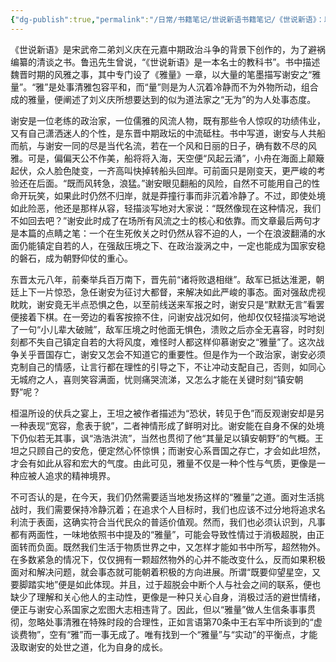 ```yaml
---
{"dg-publish":true,"permalink":"/日常/书籍笔记/世说新语书籍笔记/《世说新语》：以谢安“雅量”鉴古今/","dgPassFrontmatter":true}
---
```


《世说新语》是宋武帝二弟刘义庆在元嘉中期政治斗争的背景下创作的，为了避祸编纂的清谈之书。鲁迅先生曾说，“《世说新语》是一本名士的教科书”。书中描述魏晋时期的风雅之事，其中专门设了《雅量》一章，以大量的笔墨描写谢安之“雅量”。“雅”是处事清雅包容平和，而“量”则是为人沉着冷静而不为外物所动，组合成的雅量，便阐述了刘义庆所想要达到的似为道法家之“无为”的为人处事态度。

谢安是一位老练的政治家，一位儒雅的风流人物，既有那些令人惊叹的功绩伟业，又有自己潇洒迷人的个性，是东晋中期政坛的中流砥柱。书中写道，谢安与人共船而航，与谢安一同的尽是当代名流，若在一个风和日丽的日子，确有数不尽的风雅。可是，偏偏天公不作美，船将将入海，天空便“风起云涌”，小舟在海面上颠簸起伏，众人脸色陡变，一齐高叫快掉转船头回岸。可前面只是刚变天，更严峻的考验还在后面。“既而风转急，浪猛。”谢安眼见翻船的风险，自然不可能用自己的性命开玩笑，如果此时仍然不归岸，就是莽撞行事而非沉着冷静了。不过，即使处境如此险恶，他还是那样从容，轻描淡写地对大家说：“既然像现在这种情况，我们不如回去吧？”谢安此时成了在场所有风流之士的核心和依靠。而文章最后两句才是本篇的点睛之笔：一个在生死攸关之时仍然从容不迫的人，一个在浪波翻涌的水面仍能镇定自若的人，在强敌压境之下、在政治漩涡之中，一定也能成为国家安稳的磐石，成为朝野仰仗的重心。

东晋太元八年，前秦举兵百万南下，晋先前“诸将败退相继”。敌军已抵达淮淝，朝廷上下一片惊恐，急任谢安为征讨大都督，来解决如此严峻的事态。面对强敌虎视眈眈，谢安竟无半点恐惧之色，以至前线送来军报之时，谢安只是“默默无言”看罢便接着下棋。在一旁边的看客按捺不住，问谢安战况如何，他却仅仅轻描淡写地说了一句“小儿辈大破贼”，敌军压境之时他面无惧色，溃败之后亦全无喜容，时时刻刻都不失自己镇定自若的大将风度，难怪时人都这样仰慕谢安之“雅量”了。这次战争关乎晋国存亡，谢安又怎会不知道它的重要性。但是作为一个政治家，谢安必须克制自己的情感，让言行都在理性的引导之下，不让冲动支配自己，否则，如同心无城府之人，喜则笑容满面，忧则痛哭流涕，又怎么才能在关键时刻“镇安朝野”呢？

桓温所设的伏兵之宴上，王坦之被作者描述为“恐状，转见于色”而反观谢安却是另一种表现“宽容，愈表于貌”，二者神情形成了鲜明对比。谢安能在自身不保的处境下仍似若无其事，讽“浩浩洪流”，当然也贯彻了他“其量足以镇安朝野”的气概。王坦之只顾自己的安危，便定然心怀惊惧；而谢安心系晋国之存亡，才会如此坦然，才会有如此从容和宏大的气度。由此可见，雅量不仅是一种个性与气质，更像是一种应被人追求的精神境界。

不可否认的是，在今天，我们仍然需要适当地发扬这样的“雅量”之道。面对生活挑战时，我们需要保持冷静沉着；在追求个人目标时，我们也应该不过分地将追求名利流于表面，这确实符合当代民众的普适价值观。然而，我们也必须认识到，凡事都有两面性，一味地依照书中提及的“雅量”，可能会导致性情过于消极超脱，由正面转而负面。既然我们生活于物质世界之中，又怎样才能如书中所写，超然物外。在多数紧急的情况下，仅仅拥有一颗超然物外的心并不能改变什么，反而如果积极面对和解决问题，就会事态就可能朝着积极的方向进展。所谓“既要仰望星空，又要脚踏实地”便是如此体现。并且，过于超脱会中断个人与社会之间的联系，便也缺少了理解和关心他人的主动性，更像是一种只关心自身，消极过活的避世情绪，便正与谢安心系国家之宏图大志相违背了。因此，但以“雅量”做人生信条事事贯彻，忽略处事清雅在特殊时段的合理性，正如言语第70条中王右军中所谈到的“虚谈费物”，空有“雅”而一事无成了。唯有找到一个“雅量”与“实动”的平衡点，才能汲取谢安的处世之道，化为自身的成长。